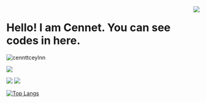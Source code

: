 <img align='right' src="https://github-readme-stats.vercel.app/api?username=cennetceylan19&show_icons=true">

# Hello! I am Cennet. You can see codes in here. 








<p align="left"> <img src="https://komarev.com/ghpvc/?username=cennetceylan19" alt="cennttceylnn" /> </p>


[![](https://img.shields.io/github/followers/cennetceylan19?style=social)](https://www.github.com/cennetceylan19)


[![](https://img.shields.io/badge/linkedin-%230077B5.svg?&style=for-the-badge&logo=linkedin&logoColor=white)](https://www.linkedin.com/in/cennet-ceylan19/)
[![](https://img.shields.io/badge/medium-%2312100E.svg?&style=for-the-badge&logo=medium&logoColor=white)](https://cennttceylnn.medium.com/)


[![Top Langs](https://github-readme-stats.vercel.app/api/top-langs/?username=cennetceylan19&langs_count=9&&layout=compact)](https://github.com/cennetceylan19/github-readme-stats)
